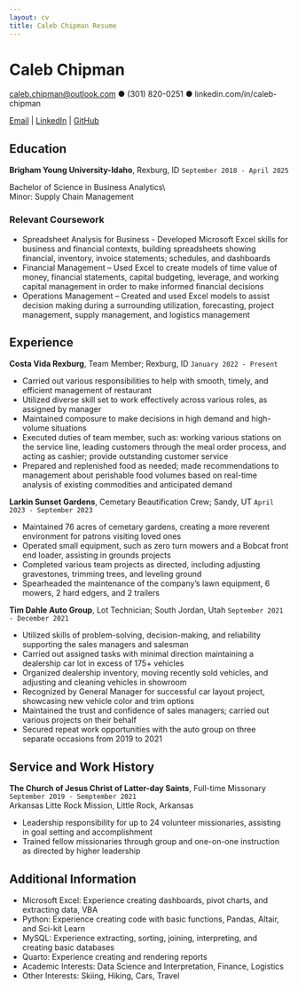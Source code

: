 ```yaml
---
layout: cv
title: Caleb Chipman Resume
---
```

# Caleb Chipman
caleb.chipman@outlook.com ● (301) 820-0251 ● linkedin.com/in/caleb-chipman

<div id="webaddress">
<a href="caleb.chipman@outlook.com">Email</a>
| <a href="https://linkedin.com/in/caleb-chipman">LinkedIn</a>
| <a href="https://github.com/byuids-resumes">GitHub</a>
</div>

<!-- https://www.monique.tech/the-art-of-markdown -->

## Education


__Brigham Young University-Idaho__, Rexburg, ID `September 2018 - April 2025`

Bachelor of Science in Business Analytics\	
Minor: Supply Chain Management

### Relevant Coursework
- Spreadsheet Analysis for Business - Developed Microsoft Excel skills for business and financial contexts, building spreadsheets showing financial, inventory, invoice statements; schedules, and dashboards 
- Financial Management – Used Excel to create models of time value of money, financial statements, capital budgeting, leverage, and working capital management in order to make informed financial decisions 
- Operations Management – Created and used Excel models to assist decision making during a surrounding utilization, forecasting, project management, supply management, and logistics management


## Experience



__Costa Vida Rexburg__, Team Member; Rexburg, ID `January 2022 - Present`

- Carried out various responsibilities to help with smooth, timely, and efficient management of restaurant
- Utilized diverse skill set to work effectively across various roles, as assigned by manager
- Maintained composure to make decisions in high demand and high-volume situations
- Executed duties of team member, such as: working various stations on the service line, leading customers through the meal order process, and acting as cashier; provide outstanding customer service
- Prepared and replenished food as needed; made recommendations to management about perishable food volumes based on real-time analysis of existing commodities and anticipated demand



__Larkin Sunset Gardens__, Cemetary Beautification Crew; Sandy, UT `April 2023 - September 2023`

- Maintained 76 acres of cemetary gardens, creating a more reverent environment for patrons visiting loved ones 
- Operated small equipment, such as zero turn mowers and a Bobcat front end loader, assisting in grounds projects
- Completed various team projects as directed, including adjusting gravestones, trimming trees, and leveling ground
- Spearheaded the maintenance of the company’s lawn equipment, 6 mowers, 2 hard edgers, and 2 trailers



__Tim Dahle Auto Group__, Lot Technician; South Jordan, Utah `September 2021 - December 2021`

- Utilized skills of problem-solving, decision-making, and reliability supporting the sales managers and salesman
- Carried out assigned tasks with minimal direction maintaining a dealership car lot in excess of 175+ vehicles
- Organized dealership inventory, moving recently sold vehicles, and adjusting and cleaning vehicles in showroom 
- Recognized by General Manager for successful car layout project, showcasing new vehicle color and trim options
- Maintained the trust and confidence of sales managers; carried out various projects on their behalf
- Secured repeat work opportunities with the auto group on three separate occasions from 2019 to 2021


## Service and Work History


__The Church of Jesus Christ of Latter-day Saints__, Full-time Missonary `September 2019 - Semptember 2021` \
Arkansas Litte Rock Mission, Little Rock, Arkansas

- Leadership responsibility for up to 24 volunteer missionaries, assisting in goal setting and accomplishment
- Trained fellow missionaries through group and one-on-one instruction as directed by higher leadership

## Additional Information

- Microsoft Excel: Experience creating dashboards, pivot charts, and extracting data, VBA
- Python: Experience creating code with basic functions, Pandas, Altair, and Sci-kit Learn
- MySQL: Experience extracting, sorting, joining, interpreting, and creating basic databases
- Quarto: Experience creating and rendering reports
- Academic Interests: Data Science and Interpretation, Finance, Logistics
- Other Interests: Skiing, Hiking, Cars, Travel



<!-- ### Footer

Last updated: Dec 2023 -->


